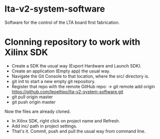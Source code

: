 # lta-v2-system-software
Software for the control of the LTA board first fabrication.

# Clonning repository to work with Xilinx SDK

* Create a SDK the usual way (Export Hardware and Launch SDK).
* Create an application (Empty app) the usual way.
* Navigate the Git Console to that location, where the src/ directory is.
* git init to start a new empty git repository.
* Register that repo with the remote GitHub repo:
-> git remote add origin https://github.com/leoeltipo/lta-v2-system-software.git
* git pull origin master
* git push origin master

Now the files are already cloned.

* In Xilinx SDK, right click on project name and Refresh.
* Add inc/ path in project settings.
* That's it. Commit, push and pull the usual way from command line.
